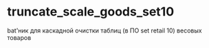 # truncate_scale_goods_set10
bat'ник для каскадной очистки таблиц (в ПО set retail 10) весовых товаров 
